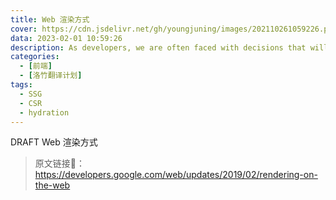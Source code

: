 ```yaml
---
title: Web 渲染方式
cover: https://cdn.jsdelivr.net/gh/youngjuning/images/202110261059226.png
data: 2023-02-01 10:59:26
description: As developers, we are often faced with decisions that will affect the entire architecture of our applications.
categories:
  - [前端]
  - [洛竹翻译计划]
tags:
  - SSG
  - CSR
  - hydration
---
```


DRAFT Web 渲染方式

> 原文链接🔗：https://developers.google.com/web/updates/2019/02/rendering-on-the-web
